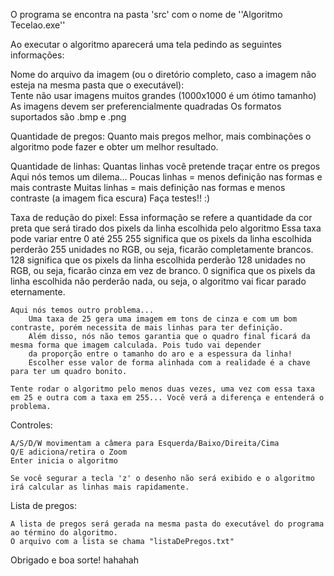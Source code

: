 O programa se encontra na pasta 'src' com o nome de ''Algoritmo Tecelao.exe''

Ao executar o algoritmo aparecerá uma tela pedindo as seguintes informações:

Nome do arquivo da imagem (ou o diretório completo, caso a imagem não esteja na mesma pasta que o executável):	
	Tente não usar imagens muitos grandes (1000x1000 é um ótimo tamanho)
	As imagens devem ser preferencialmente quadradas
	Os formatos suportados são .bmp e .png

Quantidade de pregos:
	Quanto mais pregos melhor, mais combinações o algoritmo pode fazer e obter um melhor resultado.
	
Quantidade de linhas:
	Quantas linhas você pretende traçar entre os pregos
	Aqui nós temos um dilema... 
		Poucas linhas = menos definição nas formas e mais contraste 
		Muitas linhas = mais definição nas formas e menos contraste (a imagem fica escura)
		Faça testes!! :)

Taxa de redução do pixel:
	Essa informação se refere a quantidade da cor preta que será tirado dos pixels da linha escolhida pelo algoritmo
	Essa taxa pode variar entre 0 até 255
	255 significa que os pixels da linha escolhida perderão 255 unidades no RGB, ou seja, ficarão completamente brancos.
	128 significa que os pixels da linha escolhida perderão 128 unidades no RGB, ou seja, ficarão cinza em vez de branco.
	0 significa que os pixels da linha escolhida não perderão nada, ou seja, o algoritmo vai ficar parado eternamente.

	Aqui nós temos outro problema...
		Uma taxa de 25 gera uma imagem em tons de cinza e com um bom contraste, porém necessita de mais linhas para ter definição.
		Além disso, nós não temos garantia que o quadro final ficará da mesma forma que imagem calculada. Pois tudo vai depender
		da proporção entre o tamanho do aro e a espessura da linha!
		Escolher esse valor de forma alinhada com a realidade é a chave para ter um quadro bonito.

	Tente rodar o algoritmo pelo menos duas vezes, uma vez com essa taxa em 25 e outra com a taxa em 255... Você verá a diferença e entenderá o problema.

 
Controles:

	A/S/D/W movimentam a câmera para Esquerda/Baixo/Direita/Cima
	Q/E adiciona/retira o Zoom
	Enter inicia o algoritmo

	Se você segurar a tecla 'z' o desenho não será exibido e o algoritmo irá calcular as linhas mais rapidamente.


Lista de pregos:

	A lista de pregos será gerada na mesma pasta do executável do programa ao término do algoritmo.
	O arquivo com a lista se chama "listaDePregos.txt"

Obrigado e boa sorte! hahahah


